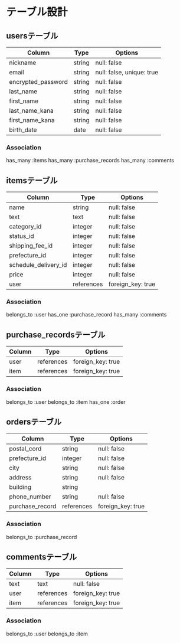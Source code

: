 # テーブル設計

## usersテーブル
| Column             | Type    | Options                      | 
| ------------------ | ------- | ---------------------------- |
| nickname           | string  | null: false                  |
| email              | string  | null: false, unique: true    |
| encrypted_password | string  | null: false                  |
| last_name          | string  | null: false                  |
| first_name         | string  | null: false                  |
| last_name_kana     | string  | null: false                  |
| first_name_kana    | string  | null: false                  |
| birth_date         | date    | null: false                  |

### Association
has_many :items
has_many :purchase_records
has_many :comments



## itemsテーブル
| Column               | Type          | Options           | 
| -------------------- | ------------- | ----------------- |
| name                 | string        | null: false       |
| text                 | text          | null: false       |
| category_id          | integer       | null: false       |
| status_id            | integer       | null: false       |
| shipping_fee_id      | integer       | null: false       |
| prefecture_id        | integer       | null: false       |
| schedule_delivery_id | integer       | null: false       |
| price                | integer       | null: false       |
| user                 | references    | foreign_key: true |

### Association
belongs_to :user
has_one :purchase_record
has_many :comments



## purchase_recordsテーブル
| Column   | Type       | Options              | 
| -------- | ---------- | -------------------- |
| user     | references | foreign_key: true    |
| item     | references | foreign_key: true    |

### Association
belongs_to :user
belongs_to :item
has_one :order



## ordersテーブル
| Column           | Type         | Options               |
| ---------------- | ------------ | --------------------- |
| postal_cord      | string       | null: false           |
| prefecture_id    | integer      | null: false           |
| city             | string       | null: false           |
| address          | string       | null: false           |
| building         | string       |                       |
| phone_number     | string       | null: false           |
| purchase_record  | references   | foreign_key: true     |

### Association
belongs_to :purchase_record



## commentsテーブル
| Column     | Type       | Options           | 
| ---------- | ---------- | ----------------- |
| text       | text       | null: false       |
| user       | references | foreign_key: true |
| item       | references | foreign_key: true |

### Association
belongs_to :user
belongs_to :item